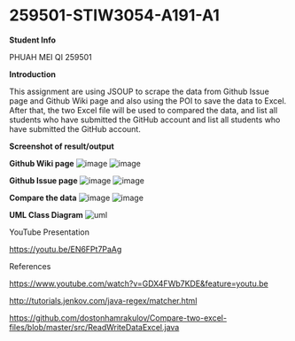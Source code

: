 # 259501-STIW3054-A191-A1
**Student Info**

PHUAH MEI QI 259501

**Introduction**

This assignment are using JSOUP to scrape the data from  Github Issue page and Github Wiki page and also using the POI to save the data to Excel. After that, the two Excel file will be used to compared the data, and list all students who have submitted the GitHub account and list all students who have submitted the GitHub account.

**Screenshot of result/output**
 
 **Github Wiki page**
![image](https://user-images.githubusercontent.com/55037983/66923266-0fd7c580-f05b-11e9-8426-8ca37490a255.png)
![image](https://user-images.githubusercontent.com/55037983/66921482-e4071080-f057-11e9-8a57-e4923e8f9be1.png)

**Github Issue page**
![image](https://user-images.githubusercontent.com/55037983/66923328-267e1c80-f05b-11e9-9802-5d3726194396.png)
![image](https://user-images.githubusercontent.com/55037983/66921608-2892ac00-f058-11e9-85b4-7bb2055bf49d.png)

**Compare the data**
![image](https://user-images.githubusercontent.com/55037983/66923585-a86e4580-f05b-11e9-8ee5-2338560bc1f3.png)
![image](https://user-images.githubusercontent.com/55037983/66923638-c50a7d80-f05b-11e9-8a04-1748218a2e77.png)

**UML Class Diagram**
![uml](https://user-images.githubusercontent.com/55037983/66923154-e1f28100-f05a-11e9-8210-fa1c6b2c3de0.PNG)

YouTube Presentation

https://youtu.be/EN6FPt7PaAg


References

https://www.youtube.com/watch?v=GDX4FWb7KDE&feature=youtu.be

http://tutorials.jenkov.com/java-regex/matcher.html

https://github.com/dostonhamrakulov/Compare-two-excel-files/blob/master/src/ReadWriteDataExcel.java

